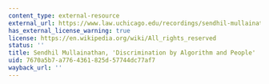 ```yaml
---
content_type: external-resource
external_url: https://www.law.uchicago.edu/recordings/sendhil-mullainathan-discrimination-algorithm-and-people
has_external_license_warning: true
license: https://en.wikipedia.org/wiki/All_rights_reserved
status: ''
title: Sendhil Mullainathan, 'Discrimination by Algorithm and People'
uid: 7670a5b7-a776-4361-825d-57744dc77af7
wayback_url: ''
---
```


